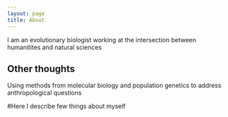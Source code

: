 ```yaml
---
layout: page
title: About
---
```


I am an evolutionary biologist working at the intersection between humanitites and natural sciences


## Other thoughts

Using methods from molecular biology and population genetics to address anthropological questions


#Here I describe few things about myself

